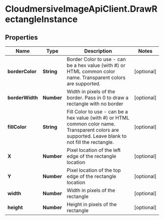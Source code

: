 # CloudmersiveImageApiClient.DrawRectangleInstance

## Properties
Name | Type | Description | Notes
------------ | ------------- | ------------- | -------------
**borderColor** | **String** | Border Color to use - can be a hex value (with #) or HTML common color name.  Transparent colors are supported. | [optional] 
**borderWidth** | **Number** | Width in pixels of the border.  Pass in 0 to draw a rectangle with no border | [optional] 
**fillColor** | **String** | Fill Color to use - can be a hex value (with #) or HTML common color name.  Transparent colors are supported.  Leave blank to not fill the rectangle. | [optional] 
**X** | **Number** | Pixel location of the left edge of the rectangle location | [optional] 
**Y** | **Number** | Pixel location of the top edge of the rectangle location | [optional] 
**width** | **Number** | Width in pixels of the rectangle | [optional] 
**height** | **Number** | Height in pixels of the rectangle | [optional] 


